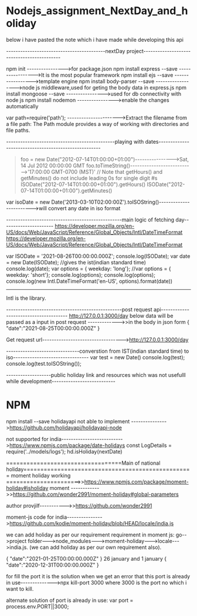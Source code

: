 # Nodejs_assignment_NextDay_and_holiday

below i have pasted the note which i have made while developing this api



------------------------------------------nextDay project-------------------------------------------

npm init					---------------->for package.json
npm install express --save			----------------->It is the most popular framework
npm install ejs --save				----------------->template engine
npm install body-parser --save               ------------------>node js middleware,used for geting the body data in express.js
npm install mongoose --save			---------------->used for db connectivity with node js
npm install nodemon				---------------->enable the changes automatically 

var path=require('path');            ---------------------->Extract the filename from a file path:
The Path module provides a way of working with directories and file paths.

----------------------------------------------playing with dates-----------------------------------------------------
> foo = new Date("2012-07-14T01:00:00+01:00")---------------->Sat, 14 Jul 2012 00:00:00 GMT
> foo.toTimeString()--------------------------->'17:00:00 GMT-0700 (MST)'
// Note that getHours() and getMinutes() do not include leading 0s for single digit #s
ISODate("2012-07-14T01:00:00+01:00").getHours()
ISODate("2012-07-14T01:00:00+01:00").getMinutes()

var isoDate = new Date('2013-03-10T02:00:00Z').toISOString()------------------------>will convert any date in iso format



-------------------------------------------------main logic of fetching day----------------------
https://developer.mozilla.org/en-US/docs/Web/JavaScript/Reference/Global_Objects/Intl/DateTimeFormat
https://developer.mozilla.org/en-US/docs/Web/JavaScript/Reference/Global_Objects/Intl/DateTimeFormat

var ISODate = '2021-08-26T00:00:00.000Z';
console.log(ISODate);
var date = new Date(ISODate);             //gives the ist(indian standard time)
console.log(date);
var options = { weekday: 'long'};
//var options = { weekday: 'short'}; 
console.log(options);
console.log(options);
console.log(new Intl.DateTimeFormat('en-US', options).format(date))

-------------------------------------------------------------------------------------------
Intl is the library.


-------------------------------------------------post request api--------------------------------------
http://127.0.0.1:3000/day
below data will be passed as a input in post request   ------------->>in the body in json form
{
    "date":"2021-08-25T00:00:00.000Z"
}


Get request url---------------------------------->http://127.0.0.1:3000/day

-------------------------------converstion from IST(indian standard time) to iso--------------------------------
var test = new Date()
console.log(test);
console.log(test.toISOString());




-------------------public holiday link and resources which was not usefulll while development---------------------------
# NPM
npm install --save holidayapi
not able to implement --------------->https://github.com/holidayapi/holidayapi-node

not supported for india-------------------------->https://www.npmjs.com/package/date-holidays
const LogDetails = require('../models/logs');
hd.isHoliday(nextDate)



==================================Main of national holiday==================================================
moment holiday working ======================>>https://www.npmjs.com/package/moment-holiday#isholiday
moment   ------------>>https://github.com/wonder2991/moment-holiday#global-parameters

author provjilf----------->>https://github.com/wonder2991

moment-js code for india--------------->https://github.com/kodie/moment-holiday/blob/HEAD/locale/india.js

we can add holiday as per our requirement requirement in moment js:
go-->project folder--->node_modules--->moment-holiday--->locale--->india.js. (we can add holiday as per our own requirement also).


{
    "date":"2021-01-25T00:00:00.000Z"
}
26 january and 1 january
{
    "date":"2020-12-31T00:00:00.000Z"
}


for fill the port it is the solution when we get an error that this port is already in use-------------->npx kill-port 3000
where 3000 is the port no which i want to kill.

alternate solution of port is already in use:
var port = process.env.PORT||3000;
